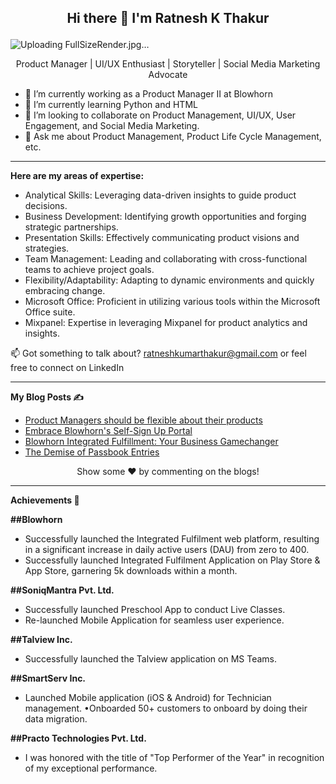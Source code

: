 ## <p align="center"> Hi there 👋 I'm Ratnesh K Thakur
![Uploading FullSizeRender.jpg…]()

<p align="center"> Product Manager | UI/UX Enthusiast | Storyteller | Social Media Marketing Advocate

- 🔭 I’m currently working as a Product Manager II at Blowhorn
-  🌱 I’m currently learning Python and HTML
-  👯 I’m looking to collaborate on Product Management, UI/UX, User Engagement, and Social Media Marketing.
-  💬 Ask me about Product Management, Product Life Cycle Management, etc.

----
**Here are my areas of expertise:**
- Analytical Skills: Leveraging data-driven insights to guide product decisions.
- Business Development: Identifying growth opportunities and forging strategic partnerships.
- Presentation Skills: Effectively communicating product visions and strategies.
- Team Management: Leading and collaborating with cross-functional teams to achieve project goals.
- Flexibility/Adaptability: Adapting to dynamic environments and quickly embracing change.
- Microsoft Office: Proficient in utilizing various tools within the Microsoft Office suite.
- Mixpanel: Expertise in leveraging Mixpanel for product analytics and insights.

📫 Got something to talk about? ratneshkumarthakur@gmail.com or feel free to connect on LinkedIn

-----

**My Blog Posts ✍️**

- [Product Managers should be flexible about their products](https://medium.com/@ratneshkumarthakur/product-managers-should-not-be-too-attached-to-their-products-and-be-willing-to-change-c678fde4c60b)
- [Embrace Blowhorn's Self-Sign Up Portal](https://blog.blowhorn.com/article/goodbye-paperwork-now-use-blowhorn-s-self-sign-up-portal-for-integrated-fulfillment)
- [Blowhorn Integrated Fulfillment: Your Business Gamechanger](https://blog.blowhorn.com/article/why-blowhorn-integrated-fulfillment-can-be-a-gamechanger-for-your-business)
- [The Demise of Passbook Entries](https://medium.com/@ratneshkumarthakur/the-demise-of-passbook-entries-embracing-the-era-of-netbanking-914b4295863d)


<p align="center"> Show some ❤️ by commenting on the blogs!


-----
**Achievements 🚀**


**##Blowhorn**
- Successfully launched the Integrated Fulfilment web platform, resulting in a significant increase in daily active users (DAU) from zero to 400. 
- Successfully launched Integrated Fulfilment Application on Play Store & App Store, garnering 5k downloads within a month. 

**##SoniqMantra Pvt. Ltd.**
- Successfully launched Preschool App to conduct Live Classes.
- Re-launched Mobile Application for seamless user experience.

**##Talview Inc.**
- Successfully launched the Talview application on MS Teams.

**##SmartServ Inc.** 
- Launched Mobile application (iOS & Android) for Technician management. •Onboarded 50+ customers to onboard by doing their data migration.

**##Practo Technologies Pvt. Ltd.** 
- I was honored with the title of "Top Performer of the Year" in recognition of my exceptional performance.
